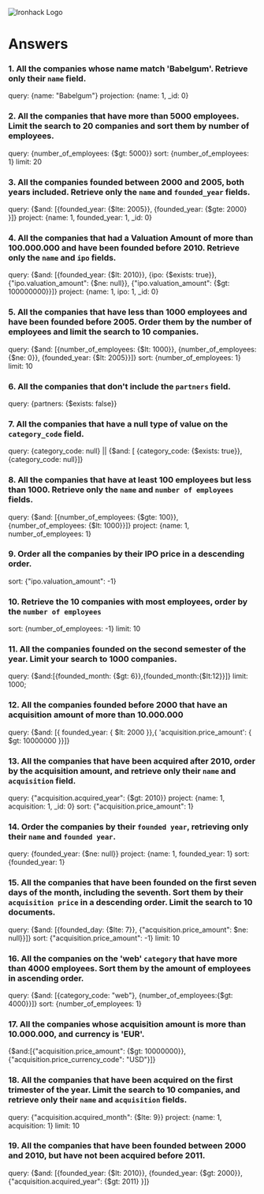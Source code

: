 ![Ironhack Logo](https://i.imgur.com/1QgrNNw.png)

# Answers

### 1. All the companies whose name match 'Babelgum'. Retrieve only their `name` field.

query: {name: "Babelgum"}
projection: {name: 1, _id: 0}

### 2. All the companies that have more than 5000 employees. Limit the search to 20 companies and sort them by **number of employees**.

query: {number_of_employees: {$gt: 5000}}
sort: {number_of_employees: 1} 
limit: 20

### 3. All the companies founded between 2000 and 2005, both years included. Retrieve only the `name` and `founded_year` fields.

query: {$and: [{founded_year: {$lte: 2005}}, {founded_year: {$gte: 2000} }]}
project: {name: 1, founded_year: 1, _id: 0}

### 4. All the companies that had a Valuation Amount of more than 100.000.000 and have been founded before 2010. Retrieve only the `name` and `ipo` fields.

query: {$and: [{founded_year: {$lt: 2010}}, {ipo: {$exists: true}}, {"ipo.valuation_amount": {$ne: null}}, {"ipo.valuation_amount": {$gt: 100000000}}]}
project: {name: 1, ipo: 1, _id: 0}

### 5. All the companies that have less than 1000 employees and have been founded before 2005. Order them by the number of employees and limit the search to 10 companies.

query: {$and: [{number_of_employees: {$lt: 1000}}, {number_of_employees: {$ne: 0}}, {founded_year: {$lt: 2005}}]}
sort: {number_of_employees: 1}
limit: 10

### 6. All the companies that don't include the `partners` field.

query: {partners: {$exists: false}}

### 7. All the companies that have a null type of value on the `category_code` field.

query: {category_code: null} || {$and: [ {category_code: {$exists: true}}, {category_code: null}]}

### 8. All the companies that have at least 100 employees but less than 1000. Retrieve only the `name` and `number of employees` fields.

query: {$and: [{number_of_employees: {$gte: 100}}, {number_of_employees: {$lt: 1000}}]}
project: {name: 1, number_of_employees: 1}

### 9. Order all the companies by their IPO price in a descending order.

sort: {"ipo.valuation_amount": -1}

### 10. Retrieve the 10 companies with most employees, order by the `number of employees`

sort: {number_of_employees: -1}
limit: 10

### 11. All the companies founded on the second semester of the year. Limit your search to 1000 companies.

query: {$and:[{founded_month: {$gt: 6}},{founded_month:{$lt:12}}]}
limit: 1000;

### 12. All the companies founded before 2000 that have an acquisition amount of more than 10.000.000

query: {$and: [{ founded_year: { $lt: 2000 }},{ 'acquisition.price_amount': { $gt: 10000000 }}]}

### 13. All the companies that have been acquired after 2010, order by the acquisition amount, and retrieve only their `name` and `acquisition` field.

query: {"acquisition.acquired_year": {$gt: 2010}}
project: {name: 1, acquisition: 1, _id: 0}
sort: {"acquisition.price_amount": 1}

### 14. Order the companies by their `founded year`, retrieving only their `name` and `founded year`.

query: {founded_year: {$ne: null}}
project: {name: 1, founded_year: 1}
sort: {founded_year: 1}

### 15. All the companies that have been founded on the first seven days of the month, including the seventh. Sort them by their `acquisition price` in a descending order. Limit the search to 10 documents.

query: {$and: [{founded_day: {$lte: 7}}, {"acquisition.price_amount": $ne: null}}]}
sort: {"acquisition.price_amount": -1}
limit: 10

### 16. All the companies on the 'web' `category` that have more than 4000 employees. Sort them by the amount of employees in ascending order.

query: {$and: [{category_code: "web"}, {number_of_employees:{$gt: 4000}}]}
sort: {number_of_employees: 1}

### 17. All the companies whose acquisition amount is more than 10.000.000, and currency is 'EUR'.

{$and:[{"acquisition.price_amount": {$gt: 10000000}}, {"acquisition.price_currency_code": "USD"}]}

### 18. All the companies that have been acquired on the first trimester of the year. Limit the search to 10 companies, and retrieve only their `name` and `acquisition` fields.

query: {"acquisition.acquired_month": {$lte: 9}}
project: {name: 1, acquisition: 1}
limit: 10

### 19. All the companies that have been founded between 2000 and 2010, but have not been acquired before 2011.

query: {$and: [{founded_year: {$lt: 2010}}, {founded_year: {$gt: 2000}}, {"acquisition.acquired_year": {$gt: 2011}
}]}
